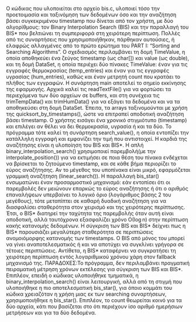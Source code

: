 Ο κώδικας που υλοποιείται στο αρχείο bis.c, υλοποιεί τόσο την προετοιμασία και ταξινόμηση των δεδομένων όσο και την αναζήτηση βάσει συγκεκριμένου timestamp που δίνεται από τον χρήστη, με δύο αλγορίθμους: τον Binary Interpolation Search (BIS) και την παραλλαγή του BIS* που βελτιώνει τη συμπεριφορά στη χειρότερη περίπτωση. Πολλές από τις συναρτήσεις που χρησιμοποιήθηκαν, πάρθηκαν αυτούσιες, ή ελαφρώς αλλαγμένες από το πρώτο ερώτημα του PART I: “Sorting and Searching Algorithms”.
Ο σχεδιασμός περιλαμβάνει τη δομή TimeValue, η οποία αποθηκεύει ένα ζεύγος timestamp (ως char[]) και value (ως double), και τη δομή DataSet, η οποία περιέχει δύο πίνακες TimeValue: έναν για τις εγγραφές θερμοκρασίας (temp_entries) και έναν για τις εγγραφές υγρασίας (hum_entries), καθώς και έναν μετρητή count που κρατάει το πλήθος των εγγραφών. 
Η συνάρτηση main αποτελεί το σημείο εκκίνησης της εφαρμογής. Αρχικά καλεί τις readTextFile() για να φορτώσει τα περιεχόμενα των δύο αρχείων σε buffers, και στη συνέχεια τις trimTempData() και trimHumData() για να εξάγει τα δεδομένα και να τα αποθηκεύσει στη δομή DataSet. Έπειτα, τα arrays ταξινομούνται με χρήση της quicksort_by_timestamps(), ώστε να επιτραπεί αποδοτική αναζήτηση βάσει timestamp. Ο χρήστης εισάγει ένα χρονικό στιγμιότυπο (timestamp) και επιλέγει αν θέλει να δει θερμοκρασία, υγρασία ή και τα δύο. Το πρόγραμμα τότε καλεί τη συνάρτηση search_value(), η οποία εντοπίζει την κατάλληλη εγγραφή και εμφανίζει την τιμή που αντιστοιχεί.
Η καρδιά της αναζήτησης είναι η υλοποίηση του BIS και BIS*. Η απλή binary_interpolation_search() χρησιμοποιεί παρεμβολή(με την interpolate_position())  για να εκτιμήσει σε ποια θέση του πίνακα ενδέχεται να βρίσκεται το ζητούμενο timestamp, και σε κάθε βήμα περιορίζει το εύρος αναζήτησης. Αν το μέγεθος του υποπίνακα είναι μικρό, εφαρμόζεται γραμμική αναζήτηση (linear_search()). Η παραλλαγή bis_star() ενσωματώνει έναν προσαρμοστικό μηχανισμό: εάν εντοπίσει ότι οι παρεμβολές δεν μειώνουν επαρκώς το εύρος αναζήτησης ή ότι ο αριθμός επαναλήψεων υπερβαίνει το λογικό όριο (λογάριθμος βάσης 2 του μεγέθους), τότε μεταπίπτει σε καθαρή δυαδική αναζήτηση για να διασφαλίσει σταθερότητα στον χειρισμό και της χειρότερης περίπτωσης. Έτσι, ο BIS* διατηρεί την ταχύτητα της παρεμβολής όταν αυτή είναι αποδοτική, αλλά ταυτόχρονα εξασφαλίζει χρόνο Ο(log n) στην περίπτωση κακής κατανομής δεδομένων.
Η σύγκριση των BIS και BIS* δείχνει πως η BIS* παρουσιάζει μεγαλύτερη σταθερότητα σε περιπτώσεις ανομοιόμορφης κατανομής των timestamps. Ο BIS από μόνος του μπορεί να γίνει αναποτελεσματικός ή και να αποτύχει να συγκλίνει γρήγορα σε τέτοιες περιπτώσεις. Αντίθετα, η BIS* καταφέρνει να συγκρατήσει τη χειρότερη περίπτωση εντός λογαριθμικού χρόνου χάρη στον fallback μηχανισμό της.
ΠΑΡΑΔΟΧΕΣ:Το πρόγραμμα, δεν περιλαμβάνει πραγματική πειραματική μέτρηση χρόνων εκτέλεσης για σύγκριση των BIS και BIS*. Επιπλέον, επειδή ο κώδικας υλοποιήθηκε τμηματικά, η binary_interpolation_search() είναι λειτουργική, αλλά από τη στιγμή που υλοποιήθηκε η πιο αποτελεσματική bis_star(), για όποιο κομμάτι του κώδικα χρειαζόταν η χρήση μιας εκ των searching συναρτήσεων, χρησιμοποιήθηκε η bis_star(). Επιπλέον, το count θεωρείται κοινό για τα δύο αρχεία, κάτι που βασίζεται στο ότι περιέχουν ίσο αριθμό ημερήσιων μετρήσεων και για τα δύο δεδομένα.
